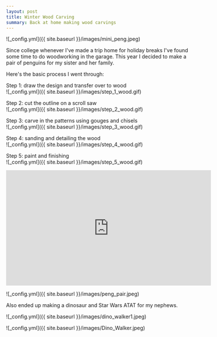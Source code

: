 ```yaml
---
layout: post
title: Winter Wood Carving 
summary: Back at home making wood carvings
---
```


![_config.yml]({{ site.baseurl }}/images/mini_peng.jpeg)

Since college whenever I've made a trip home for holiday breaks I've found some time to do woodworking in the garage. This year I decided to make a pair of penguins for my sister and her family.   

Here's the basic process I went through: 

Step 1: draw the design and transfer over to wood<br>
![_config.yml]({{ site.baseurl }}/images/step_1_wood.gif)

Step 2: cut the outline on a scroll saw<br>
![_config.yml]({{ site.baseurl }}/images/step_2_wood.gif)

Step 3: carve in the patterns using gouges and chisels<br>
![_config.yml]({{ site.baseurl }}/images/step_3_wood.gif)

Step 4: sanding and detailing the wood<br>
![_config.yml]({{ site.baseurl }}/images/step_4_wood.gif)

Step 5: paint and finishing<br>
![_config.yml]({{ site.baseurl }}/images/step_5_wood.gif)

<iframe width="560" height="315" src="https://www.youtube.com/embed/NyXOzcOd5PM" frameborder="0" allow="accelerometer; autoplay; encrypted-media; gyroscope; picture-in-picture" allowfullscreen></iframe>

![_config.yml]({{ site.baseurl }}/images/peng_pair.jpeg)

Also ended up making a dinosaur and Star Wars ATAT for my nephews.

![_config.yml]({{ site.baseurl }}/images/dino_walker1.jpeg)

![_config.yml]({{ site.baseurl }}/images/Dino_Walker.jpeg)
